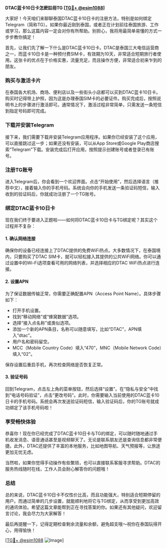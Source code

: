 **DTAC蓝卡10日卡怎麽註冊TG [[TG💪+ @esim1088](https://t.me/s/esim1088)]**

大家好！今天咱们来聊聊泰国DTAC蓝卡10日卡的注册方法，特别是如何绑定Telegram（简称TG）。如果你最近刚到泰国，或者正在计划前往泰国旅游、工作或学习，那么这篇内容一定会对你有所帮助。别担心，我将用最简单易懂的方式一步步教你搞定！

首先，让我们先了解一下什么是DTAC蓝卡10日卡。DTAC是泰国三大电信运营商之一，而蓝卡10日卡是一种预付费SIM卡，有效期为10天，非常适合短期旅行者使用。这张卡的优点在于价格实惠，流量充足，而且操作方便，非常适合初来乍到的朋友。

### **购买与激活卡片**
在泰国各大机场、商场、便利店以及一些街头小店都可以买到DTAC蓝卡10日卡。购买时记得带上护照，因为这是办理泰国SIM卡的必要证件。购买完成后，按照说明书上的步骤进行激活即可。通常情况下，激活过程非常简单，只需发送一条短信到指定号码即可完成。

### **下载并安装Telegram**
接下来，我们需要下载并安装Telegram应用程序。如果你已经安装了这个应用，可以直接跳过这一步；如果还没有安装，可以从App Store或Google Play商店搜索“Telegram”下载。安装完成后打开应用，按照提示创建账号或者登录已有账号。

### **注册TG账号**
进入Telegram后，你会看到一个欢迎界面。点击“开始使用”，然后选择语言（推荐中文），接着输入你的手机号码。系统会向你的手机发送一条验证码短信，输入收到的验证码后，你就成功注册了一个TG账号。

### **绑定DTAC蓝卡10日卡**
现在我们终于要进入正题啦——如何将DTAC蓝卡10日卡与TG绑定呢？其实这个过程并不复杂：

#### **1. 确认网络连接**
确保你的设备已经连接上了DTAC提供的免费WiFi热点。大多数情况下，在泰国境内，只要购买了DTAC SIM卡，就可以轻松接入其提供的公共WiFi网络。你可以通过设置中的Wi-Fi选项查看可用的网络列表，并选择相应的DTAC WiFi热点进行连接。

#### **2. 设置APN**
为了保证数据传输正常，你需要正确配置APN（Access Point Name）。具体步骤如下：
- 打开手机设置。
- 找到“移动网络”或“蜂窝数据”选项。
- 选择“接入点名称”或类似选项。
- 添加一个新的APN条目，名称可以随意填写，比如“DTAC”，APN填入“dtac”。
- 用户名和密码留空。
- MCC（Mobile Country Code）填入“470”，MNC（Mobile Network Code）填入“02”。

保存设置后重启手机，再次检查网络是否恢复正常。

#### **3. 验证号码**
回到Telegram，点击左上角的菜单按钮，然后选择“设置”。在“隐私与安全”中找到“电话号码验证”，点击“更改号码”。此时，你需要输入当前使用的DTAC蓝卡10日卡的手机号码。系统会再次发送验证码短信，输入验证码后，你的TG账号就成功绑定了该手机号码啦！

### **享受畅快体验**
恭喜你！现在你已经完成了DTAC蓝卡10日卡与TG的绑定，可以随时随地通过手机收发消息、语音通话甚至是视频聊天了。无论是联系朋友还是查询信息都非常便捷。此外，DTAC还提供了丰富的本地服务，比如地图导航、天气预报等，让旅途更加无忧无虑。

当然啦，如果你觉得手动操作有些繁琐，也可以直接联系客服寻求帮助。DTAC的服务热线随时在线，工作人员会耐心解答你的问题哦！

### **总结**
总的来说，DTAC蓝卡10日卡不仅性价比高，而且功能强大，特别适合短期停留的用户。而通过简单的几步设置，就能顺利地将它与TG绑定，从而享受到更加高效的通讯体验。希望这篇文章能帮到正在寻找答案的你。如果还有其他疑问，欢迎留言讨论，我会尽力为大家解答！

最后再提醒一下，记得定期检查剩余流量和余额，避免超支哦～祝你在泰国玩得开心，用得愉快！

[[TG💪+ @esim1088](https://t.me/s/esim1088) ![Image](https://i.postimg.cc/4NQfJmqS/Snipaste-2025-05-13-00-14-12.png)]
